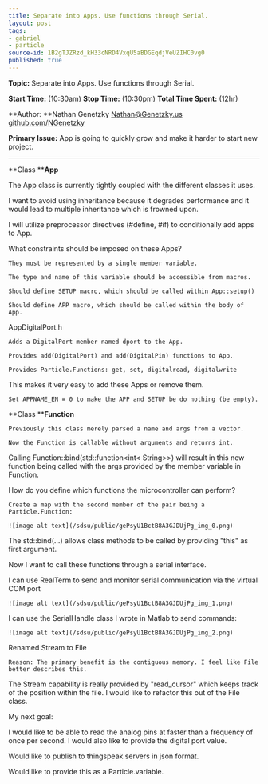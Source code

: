 ```yaml
---
title: Separate into Apps. Use functions through Serial.
layout: post
tags:
- gabriel
- particle
source-id: 1B2gTJZRzd_kH33cNRD4VxqU5aBDGEqdjVeUZIHC0vg0
published: true
---
```

**Topic:** Separate into Apps. Use functions through Serial.

**Start Time:** (10:30am)	**Stop Time:** (10:30pm)	**Total Time Spent:** (12hr)

**Author: **Nathan Genetzky		[Nathan@Genetzky.us](mailto:Nathan@Genetzky.us)		[github.com/NGenetzky](https://github.com/NGenetzky)

**Primary Issue:** App is going to quickly grow and make it harder to start new project.

* * *


**Class ****App**

The App class is currently tightly coupled with the different classes it uses.

I want to avoid using inheritance because it degrades performance and it would lead to multiple inheritance which is frowned upon.

I will utilize preprocessor directives (#define, #if) to conditionally add apps to App.

What constraints should be imposed on these Apps?

	They must be represented by a single member variable.

	The type and name of this variable should be accessible from macros.

	Should define SETUP macro, which should be called within App::setup()

	Should define APP macro, which should be called within the body of App.

AppDigitalPort.h

	Adds a DigitalPort member named dport to the App.

	Provides add(DigitalPort) and add(DigitalPin) functions to App.

	Provides Particle.Functions: get, set, digitalread, digitalwrite

This makes it very easy to add these Apps or remove them.

	Set APPNAME_EN = 0 to make the APP and SETUP be do nothing (be empty).

**Class ****Function**

	Previously this class merely parsed a name and args from a vector.

	Now the Function is callable without arguments and returns int.

Calling Function::bind(std::function<int< String>>) will result in this new function being called with the args provided by the member variable in Function.

How do you define which functions the microcontroller can perform?

	Create a map with the second member of the pair being a Particle.Function: 

	![image alt text](/sdsu/public/gePsyU1BctB8A3GJDUjPg_img_0.png)

The std::bind(...) allows class methods to be called by providing "this" as first argument.

Now I want to call these functions through a serial interface.

I can use RealTerm to send and monitor serial communication via the virtual COM port

	![image alt text](/sdsu/public/gePsyU1BctB8A3GJDUjPg_img_1.png)

I can use the SerialHandle class I wrote in Matlab to send commands:

	![image alt text](/sdsu/public/gePsyU1BctB8A3GJDUjPg_img_2.png)

Renamed Stream to File

	Reason: The primary benefit is the contiguous memory. I feel like File better describes this.

The Stream capability is really provided by "read_cursor" which keeps track of the position within the file. I would like to refactor this out of the File class.

My next goal:

I would like to be able to read the analog pins at faster than a frequency of once per second. I would also like to provide the digital port value. 

Would like to publish to thingspeak servers in json format.

Would like to provide this as a Particle.variable.

